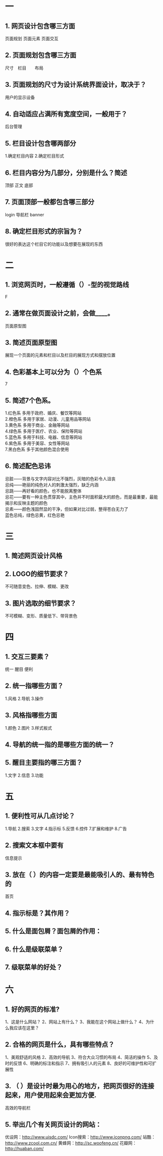 # 一
## 1. 网页设计包含哪三方面
页面规划 页面元素 页面交互
## 2. 页面规划包含哪三方面
尺寸　栏目　　布局
## 3. 页面规划的尺寸为设计系统界面设计，取决于？
用户的显示设备
## 4. 自动适应占满所有宽度空间，一般用于？
后台管理
## 5. 栏目设计包含哪两部分
1.确定栏目内容 2.确定栏目形式
## 6. 栏目内容分为几部分，分别是什么？简述
顶部 正文 底部
## 7. 页面顶部一般都包含哪三部分
login 导航栏 banner
## 8. 确定栏目形式的宗旨为？
很好的表达这个栏目它的功能以及想要在展现的东西
# 二
## 1. 浏览网页时，一般遵循（）-型的视觉路线
F
## 2. 通常在做页面设计之前，会做____。
页面原型图
## 3. 简述页面原型图
展现一个页面的元素和栏目以及栏目的展现方式和摆放位置
## 4. 色彩基本上可以分为（）个色系
7
## 5. 简述7个色系。
1.红色系 多用于政府、婚庆、餐饮等网站  
2.橙色系 多用于家居、动漫、儿童用品等网站  
3.黄色系 多用于商业、金融等网站  
4.绿色系 多用于医疗、农业、保险等网站  
5.蓝色系 多用于科技、电器、信息等网站  
6.紫色系 多用于美容、女性等网站  
7.黑白色系 多于其他颜色混合使用
## 6. 简述配色忌讳
忌脏——背景与文字内容对比不强烈，灰暗的色彩令人沮丧  
忌纯——艳丽的纯色对人的刺激太强烈，缺乏内涵  
忌跳——再好看的颜色，也不能脱离整体  
忌花——要有一种主色贯穿其中，主色并不时面积最大的颜色，而是最重要，最能揭示和反映主题的颜色  
忌素——颜色浅固然显的干净，但如果对比过弱，整得苍白无力了  
蓝色忌纯，绿色忌黄，红色忌艳
# 三 
## 1. 简述网页设计风格

## 2. LOGO的细节要求？
不可随意变色、拉伸、模糊、更改
## 3. 图片选取的细节要求？
不可模糊、变形、质量低下、带背景色
# 四
## 1. 交互三要素？
统一 醒目 便利
## 2. 统一指哪些方面？
1.风格 2.导航 3.操作
## 3. 风格指哪些方面
1.颜色 2.图片 3.样式板式
## 4. 导航的统一指的是哪些方面的统一？

## 5. 醒目主要指的哪三方面？
1.文字 2.信息 3.功能
# 五
## 1. 便利性可从几点讨论？
1.导航 2.搜索 3.文字 4.指示标 5.反馈 6.控件 7.扩展和维护 8.广告
## 2. 搜索文本框中要有
信息提示
## 3. 放在（ ）的内容一定要是最能吸引人的、最有特色的
首页
## 4. 指示标是？其作用？
## 5. 什么是面包屑？面包屑的作用：
## 6. 什么是级联菜单？
## 7. 级联菜单的好处？

# 六
## 1. 好的网页的标准?
1、这是什么网站？
2、网站上有什么？
3、我能在这个网站上做什么？
4、为什么我应该在这里？
## 2. 合格的网页是什么，具有哪些特点？
1、美观舒适的风格
2、高效的导航
3、符合大众习惯的布局
4、简洁的操作
5、及时的反馈
6、明确的标注和指示
7、拥有吸引人的元素
8、良好的可维护性和可扩展性
## 3. （ ）是设计时最为用心的地方，把网页很好的连接起来，用户使用起来会更加方便.
高效的导航栏
## 5. 举出几个有关网页设计的网站：
优设网：http://www.uisdc.com/
Icon搜索：http://www.iconpng.com/
站酷：http://www.zcool.com.cn/
黄蜂网：http://sc.woofeng.cn/
花瓣网：http://huaban.com/
